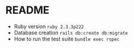 # README

* Ruby version
  `ruby 2.3.3p222`
* Database creation
  `rails db:create db:migrate`
* How to run the test suite
  `bundle exec rspec`
